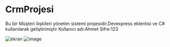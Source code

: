 # CrmProjesi
Bu bir Müşteri ilişkileri yönetim sistemi projesidir.Devexpress eklentisi ve C# kullanılarak geliştirimiştir
Kullanıcı adı:Ahmet
Sifre:123

![ekran](https://user-images.githubusercontent.com/12884197/49615862-dad10000-f9bf-11e8-9a24-ee53ebafaa35.png)
![image](https://user-images.githubusercontent.com/12884197/49616115-ca6d5500-f9c0-11e8-8a14-3f8416c04071.png)


